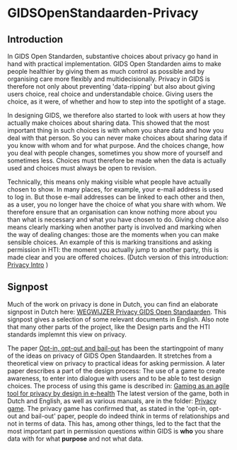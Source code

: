 # GIDSOpenStandaarden-Privacy 	 	

## Introduction

In GIDS Open Standarden, substantive choices about privacy go hand in hand with practical implementation. GIDS Open Standarden aims to make people healthier by giving them as much control as possible and by organising care more flexibly and multidecisionally. Privacy in GIDS is therefore not only about preventing 'data-ripping' but also about giving users choice, real choice and understandable choice. Giving users the choice, as it were, of whether and how to step into the spotlight of a stage.

In designing GIDS, we therefore also started to look with users at how they actually make choices about sharing data. This showed that the most important thing in such choices is with whom you share data and how you deal with that person. So you can never make choices about sharing data if you know with whom and for what purpose. And the choices change, how you deal with people changes, sometimes you show more of yourself and sometimes less. Choices must therefore be made when the data is actually used and choices must always be open to revision.

Technically, this means only making visible what people have actually chosen to show. In many places, for example, your e-mail address is used to log in. But those e-mail addresses can be linked to each other and then, as a user, you no longer have the choice of what you share with whom. We therefore ensure that an organisation can know nothing more about you than what is necessary and what you have chosen to do. Giving choice also means clearly marking when another party is involved and marking when the way of dealing changes: those are the moments when you can make sensible choices. An example of this is marking transitions and asking permission in HTI: the moment you actually jump to another party, this is made clear and you are offered choices.
(Dutch version of this introduction: [Privacy Intro](https://docs.google.com/document/d/1NJWQ9-MeeTTUX_qwrRm0GOWaGYmwxpKE5kzmZBOLYPQ/edit?usp=sharing) )

## Signpost
Much of the work on privacy is done in Dutch, you can find an elaborate signpost in Dutch here: [WEGWIJZER Privacy
GIDS Open Standaarden](https://docs.google.com/document/d/1urIQJ8yGtPvhTyjWd6l-7Bazu42BRvbGFHNiImcPqPM/edit?usp=sharing). This signpost gives a selection of some relevant documents in English. Also note that many other parts of the project, like the Design parts and the HTI standards implemnt this view on privacy.

The paper [Opt-in, opt-out and bail-out](https://drive.google.com/open?id=18HfAjZsjKb-NJQuZU5vj99BYGWxrJBIW) has been the startingpoint of many of the ideas on privacy of GIDS Open Standaarden. It stretches from a theoretical view on privacy to practical ideas for asking permission. A later paper describes a part of the design process: The use of a game to create awareness, to enter into dialogue with users and to be able to test design choices. The process of using this game is described in: [Gaming as an agile tool for privacy by design in e-health](https://drive.google.com/open?id=1lPT1n7DwX7ipyxWMICsqnKdcsww5Fxk3) The latest version of the game, both in Dutch and English, as well as various manuals, are in the folder: [Privacy game](https://drive.google.com/open?id=1pBVrrvQ9LemrWQhU26FWHJ8EwD3oqk3m). The privacy game has confirmed that, as stated in the 'opt-in, opt-out and bail-out' paper, people do indeed think in terms of relationships and not in terms of data. This has, among other things, led to the fact that the most important part in permission questions within GIDS is **who** you share data with for what **purpose** and not what data.
